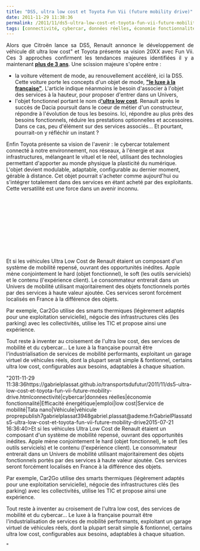```yaml
---
title: "DS5, ultra low cost et Toyota Fun Vii (future mobility drive)"
date: 2011-11-29 11:38:36
permalink: /2011/11/ds5-ultra-low-cost-et-toyota-fun-vii-future-mobility-drive.html
tags: [connectivité, cybercar, données réelles, économie fonctionnalité, Efficacité énergétique, emploi, low cost, Service de mobilité, Tata nano, Véhicule, véhicule propre]
---
```


<p style="text-align: justify;">Alors que Citroën lance sa DS5, Renault annonce le développement de véhicule dit ultra low cost" et Toyota présente sa vision 20XX avec Fun Vii. Ces 3 approches confirment les tendances majeures identifiées il y a maintenant <a href="https://gabrielplassat.github.io/transportsdufutur/2009/11/le-passage-de-lobjet-vehicule-aux-services-de-mobilite-une-chance.html"" target=""_blank""><strong>plus de 3 ans</strong></a>. Une scission majeure s'opère entre :</p> <ul style=""text-align: justify> <li>la voiture vêtement de mode, au renouvellement accéléré, ici la DS5. Cette voiture porte les concepts d'un objet de mode, <a href=""http://pratique.lesechosdutouquet.fr/magazine/auto-moto/article/30640-la-citroen-ds5-ou-le-luxe-a-francaise.html"" target=""_blank""><strong>"le luxe à la française"</strong></a>. L'article indique néanmoins le besoin d'associer à l'objet des services à la hauteur, pour proposer d'entrer dans un Univers,</li> <li>l'objet fonctionnel portant le nom d<a href=""http://www.ccfa.fr/revue-de-presse/france/renault-dement-preparer-une-voiture-a-2-500-euros.html?maj=oui"" target=""_self""><strong>'ultra low cost</strong></a>. Renault après le succès de Dacia poursuit dans le coeur de métier d'un constructeur, répondre à l'évolution de tous les besoins. Ici, répondre au plus près des besoins fonctionnels, réduire les prestations optionnelles et accessoires. Dans ce cas, peu d'élément sur des services associés... Et pourtant, pourrait-on y réfléchir un instant ? </li></ul>  <!--more-->    <p style=""text-align: justify>Enfin Toyota présente sa vision de l'avenir : le cybercar totalement connecté à notre environnement, nos réseaux, à l'énergie et aux infrastructures, mélangeant le vituel et le réel, utilisant des technologies permettant d'apporter au monde physique la plasticité du numérique. L'objet devient modulable, adaptable, configurable au dernier moment, gérable à distance. Cet objet pourrait s'acheter comme aujourd'hui ou s'intégrer totalement dans des services en étant acheté par des exploitants. Cette versatilité est une force dans un avenir inconnu.</p> <p><iframe frameborder=""0"" height=""315"" src=""http://www.youtube.com/embed/h1wzQ7eC-AA"" width=""560""></iframe></p> <p style=""text-align: justify>Et si les véhicules Ultra Low Cost de Renault étaient un composant d'un système de mobilité repensé, ouvrant des opportunités inédites. Apple mène conjointement le hard (objet fonctionnel), le soft (les outils serviciels) et le contenu (l'expérience client). Le consommateur entrerait dans un Univers de mobilité utilisant majoritairement des objets fonctionnels portés par des services à haute valeur ajoutée. Ces services seront forcément localisés en France à la différence des objets.</p> <p style=""text-align: justify>Par exemple, Car2Go utilise des smarts thermiques (légèrement adaptés pour une exploitation servicielle), négocie des infrastructures clés (les parking) avec les collectivités, utilise les TIC et propose ainsi une expérience.</p> <p style=""text-align: justify>Tout reste à inventer au croisement de l'ultra low cost, des services de mobilité et du cybercar... Le luxe à la française pourrait être l'industrialisation de services de mobilité performants, exploitant un garage virtuel de véhicules réels, dont la plupart serait simple & fontionnel, certains ultra low cost, configurables aux besoins, adaptables à chaque situation.</p>"2011-11-29 11:38:36https://gabrielplassat.github.io/transportsdufutur/2011/11/ds5-ultra-low-cost-et-toyota-fun-vii-future-mobility-drive.htmlconnectivité|cybercar|données réelles|économie fonctionnalité|Efficacité énergétique|emploi|low cost|Service de mobilité|Tata nano|Véhicule|véhicule proprepublish7gabrielplassat3948gabriel.plassat@ademe.frGabrielPlassatds5-ultra-low-cost-et-toyota-fun-vii-future-mobility-drive2015-07-21 16:36:40>Et si les véhicules Ultra Low Cost de Renault étaient un composant d'un système de mobilité repensé, ouvrant des opportunités inédites. Apple mène conjointement le hard (objet fonctionnel), le soft (les outils serviciels) et le contenu (l'expérience client). Le consommateur entrerait dans un Univers de mobilité utilisant majoritairement des objets fonctionnels portés par des services à haute valeur ajoutée. Ces services seront forcément localisés en France à la différence des objets.</p> <p style=""text-align: justify>Par exemple, Car2Go utilise des smarts thermiques (légèrement adaptés pour une exploitation servicielle), négocie des infrastructures clés (les parking) avec les collectivités, utilise les TIC et propose ainsi une expérience.</p> <p style=""text-align: justify>Tout reste à inventer au croisement de l'ultra low cost, des services de mobilité et du cybercar... Le luxe à la française pourrait être l'industrialisation de services de mobilité performants, exploitant un garage virtuel de véhicules réels, dont la plupart serait simple & fontionnel, certains ultra low cost, configurables aux besoins, adaptables à chaque situation.</p>"

